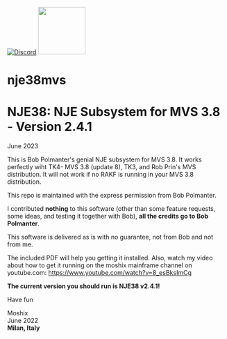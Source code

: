 [![Discord](https://img.shields.io/discord/423767742546575361.svg?label=&logo=discord&logoColor=ffffff&color=7389D8&labelColor=6A7EC2)](https://discord.gg/vpEv3HJ)
<a href=" https://github.com/moshix/mvs/blob/master/codenotary.com"><img src="https://raw.githubusercontent.com/moshix/mvs/master/secured-by-immudb.svg" width="109px;"/></a>

# nje38mvs
NJE38: NJE Subsystem for MVS 3.8 - Version 2.4.1
================================================

June 2023

This is Bob Polmanter's genial NJE subsystem for MVS 3.8. It works perfectly wiht TK4- MVS 3.8 (update 8), TK3, and Rob Prin's MVS distribution. It will not work if no RAKF is running in your MVS 3.8 distribution. 

This repo is maintained with the express permission from Bob Polmanter.

I contributed **nothing** to this software (other than some feature requests, some ideas, and testing it together with Bob), **all the credits go to Bob Polmanter**. 

This software is delivered as is with no guarantee, not from Bob and not from me. 

The included PDF will help you getting it installed. Also, watch my video about how to get it running on the moshix mainframe channel on youtube.com: https://www.youtube.com/watch?v=8_esBksImCg

**The current version you should run is NJE38 v2.4.1!**

Have fun

Moshix
<br>June 2022<b>  
Milan, Italy

